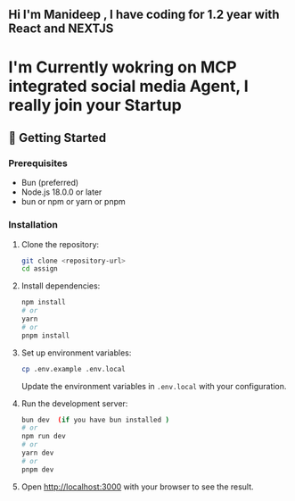 ## Hi I'm Manideep , I have coding for 1.2 year with React and NEXTJS

# I'm Currently wokring on MCP integrated social media Agent, I really join your Startup 




## 🚀 Getting Started

### Prerequisites
- Bun (preferred)
- Node.js 18.0.0 or later
- bun or npm or yarn or pnpm

### Installation

1. Clone the repository:
   ```bash
   git clone <repository-url>
   cd assign
   ```

2. Install dependencies:
   ```bash
   npm install
   # or
   yarn
   # or
   pnpm install
   ```

3. Set up environment variables:
   ```bash
   cp .env.example .env.local
   ```
   Update the environment variables in `.env.local` with your configuration.

4. Run the development server:
   ```bash
   bun dev  (if you have bun installed )
   # or
   npm run dev
   # or
   yarn dev
   # or
   pnpm dev

   ```

5. Open [http://localhost:3000](http://localhost:3000) with your browser to see the result.

